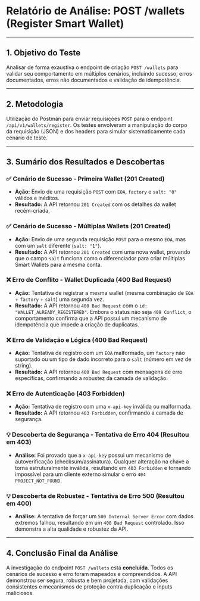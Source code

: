 # Relatório de Análise: POST /wallets (Register Smart Wallet)

---

## 1. Objetivo do Teste

Analisar de forma exaustiva o endpoint de criação `POST /wallets` para validar seu comportamento em múltiplos cenários, incluindo sucesso, erros documentados, erros não documentados e validação de idempotência.

---

## 2. Metodologia

Utilização do Postman para enviar requisições `POST` para o endpoint `/api/v1/wallets/register`. Os testes envolveram a manipulação do corpo da requisição (JSON) e dos headers para simular sistematicamente cada cenário de teste.

---

## 3. Sumário dos Resultados e Descobertas

### ✅ Cenário de Sucesso - Primeira Wallet (201 Created)

- **Ação:** Envio de uma requisição `POST` com `EOA`, `factory` e `salt: "0"` válidos e inéditos.
- **Resultado:** A API retornou `201 Created` com os detalhes da wallet recém-criada.

### ✅ Cenário de Sucesso - Múltiplas Wallets (201 Created)

- **Ação:** Envio de uma segunda requisição `POST` para o mesmo `EOA`, mas com um `salt` diferente (`salt: "1"`).
- **Resultado:** A API retornou `201 Created` com uma nova wallet, provando que o campo `salt` funciona como o diferenciador para criar múltiplas Smart Wallets para a mesma conta.

### ❌ Erro de Conflito - Wallet Duplicada (400 Bad Request)

- **Ação:** Tentativa de registrar a mesma wallet (mesma combinação de `EOA` + `factory` + `salt`) uma segunda vez.
- **Resultado:** A API retornou `400 Bad Request` com o `id: "WALLET_ALREADY_REGISTERED"`. Embora o status não seja `409 Conflict`, o comportamento confirma que a API possui um mecanismo de idempotência que impede a criação de duplicatas.

### ❌ Erro de Validação e Lógica (400 Bad Request)

- **Ação:** Tentativa de registro com um `EOA` malformado, um `factory` não suportado ou um tipo de dado incorreto para o `salt` (número em vez de string).
- **Resultado:** A API retornou `400 Bad Request` com mensagens de erro específicas, confirmando a robustez da camada de validação.

### ❌ Erro de Autenticação (403 Forbidden)

- **Ação:** Tentativa de registro com uma `x-api-key` inválida ou malformada.
- **Resultado:** A API retornou `403 Forbidden`, confirmando a camada de segurança.

### 💡 Descoberta de Segurança - Tentativa de Erro 404 (Resultou em 403)

- **Análise:** Foi provado que a `x-api-key` possui um mecanismo de autoverificação (checksum/assinatura). Qualquer alteração na chave a torna estruturalmente inválida, resultando em `403 Forbidden` e tornando impossível para um cliente externo simular o erro `404 PROJECT_NOT_FOUND`.

### 💡 Descoberta de Robustez - Tentativa de Erro 500 (Resultou em 400)

- **Análise:** A tentativa de forçar um `500 Internal Server Error` com dados extremos falhou, resultando em um `400 Bad Request` controlado. Isso demonstra a alta qualidade e robustez da API.

---

## 4. Conclusão Final da Análise

A investigação do endpoint `POST /wallets` está **concluída**. Todos os cenários de sucesso e erro foram mapeados e compreendidos. A API demonstrou ser segura, robusta e bem projetada, com validações consistentes e mecanismos de proteção contra duplicação e inputs maliciosos.
